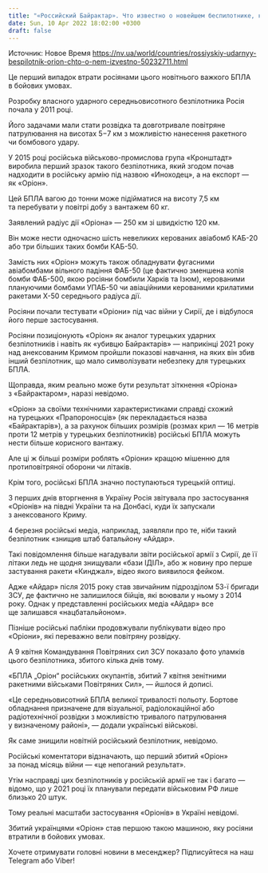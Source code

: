 ```yaml
---
title: "«Российский Байрактар». Что известно о новейшем беспилотнике, который Россия впервые потеряла в Украине"
date: Sun, 10 Apr 2022 18:02:00 +0300
draft: false
---
```

Источник: Новое Время https://nv.ua/world/countries/rossiyskiy-udarnyy-bespilotnik-orion-chto-o-nem-izvestno-50232711.html


Це перший випадок втрати росіянами цього новітнього важкого БПЛА в бойових умовах.

Розробку власного ударного середньовисотного безпілотника Росія почала у 2011 році.

Його задачами мали стати розвідка та довготривале повітряне патрулювання на висотах 5−7 км з можливістю нанесення ракетного чи бомбового удару.

У 2015 році російська військово-промислова група «Кронштадт» виробила перший зразок такого безпілотника, який згодом почав надходити в російську армію під назвою «Иноходец», а на експорт — як «Оріон».

Цей БПЛА вагою до тонни може підійматися на висоту 7,5 км та перебувати у повітрі добу з вантажем 60 кг.

Заявлений радіус дії «Оріона» — 250 км зі швидкістю 120 км.

Він може нести одночасно шість невеликих керованих авіабомб КАБ-20 або три більших таких бомби КАБ-50.

Замість них «Оріон» можуть також обладнувати фугасними авіабомбами вільного падіння ФАБ-50 (це фактично зменшена копія бомби ФАБ-500, якою росіяни бомбили Харків та Ізюм), керованими плануючими бомбами УПАБ-50 чи авіаційними керованими крилатими ракетами Х-50 середнього радіуса дії.

Росіяни почали тестувати «Оріони» під час війни у Сирії, де і відбулося його перше застосування.

Росіяни позиціонують «Оріон» як аналог турецьких ударних безпілотників і навіть як «убивцю Байрактарів» — наприкінці 2021 року над анексованим Кримом пройшли показові навчання, на яких він збив інший безпілотник, що мало символізувати небезпеку для турецьких БПЛА.

Щоправда, яким реально може бути результат зіткнення «Оріона» з «Байрактаром», наразі невідомо.

«Оріон» за своїми технічними характеристиками справді схожий на турецьких «Прапороносців» (як перекладається назва «Байрактарів»), а за рахунок більших розмірів (розмах крил — 16 метрів проти 12 метрів у турецьких безпілотників) російські БПЛА можуть нести більше корисного вантажу.

Але ці ж більші розміри роблять «Оріони» кращою мішенню для протиповітряної оборони чи літаків.

Крім того, російські БПЛА значно поступаються турецькій оптиці.

З перших днів вторгнення в Україну Росія звітувала про застосування «Оріонів» на півдні України та на Донбасі, куди їх запускали з анексованого Криму.

4 березня російські медіа, наприклад, заявляли про те, ніби такий безпілотник «знищив штаб батальйону «Айдар».

Такі повідомлення більше нагадували звіти російської армії з Сирії, де її літаки ледь не щодня знищували «бази ІДІЛ», або ж новину про перше застування ракети «Кинджал», відео якого виявилося фейком.

Адже «Айдар» після 2015 року став звичайним підрозділом 53-ї бригади ЗСУ, де фактично не залишилося бійців, які воювали у ньому з 2014 року. Однак у представленні російських медіа «Айдар» все ще залишався «нацбатальйоном».

Пізніше російські пабліки продовжували публікувати відео про «Оріони», які переважно вели повітряну розвідку.

А 9 квітня Командування Повітряних сил ЗСУ показало фото уламків цього безпілотника, збитого кілька днів тому.

«БПЛА „Оріон“ російських окупантів, збитий 7 квітня зенітними ракетними військами Повітряних Сил», — йшлося й дописі.

«Це середньовисотний БПЛА великої тривалості польоту. Бортове обладнання призначене для візуальної, радіолокаційної або радіотехнічної розвідки з можливістю тривалого патрулювання у визначеному районі», — додали українські військові.

Як саме знищили новітній російський безпілотник, невідомо.

Російські коментатори відзначають, що перший збитий «Оріон» за понад місяць війни — «це непоганий результат».

Утім насправді цих безпілотників у російській армії не так і багато — відомо, що у 2021 році їх планували передати військовим РФ лише близько 20 штук.

Тому реальні масштаби застосування «Оріонів» в Україні невідомі.

Збитий українцями «Оріон» став першою такою машиною, яку росіяни втратили в бойових умовах.

Хочете отримувати головні новини в месенджер? Підписуйтеся на наш Telegram або Viber!
